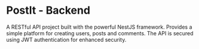 # PostIt - Backend
A RESTful API project built with the powerful NestJS framework. Provides a simple platform for creating users, posts and comments. The API is secured using JWT authentication for enhanced security.